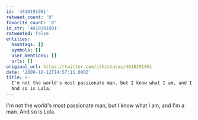 ```yaml
---
id: '4810191001'
retweet_count: '0'
favorite_count: '0'
id_str: '4810191001'
retweeted: false
entities:
  hashtags: []
  symbols: []
  user_mentions: []
  urls: []
original_url: https://twitter.com/jth/status/4810191001
date: '2009-10-12T14:57:11.000Z'
title: >-
  I'm not the world's most passionate man, but I know what I am, and I'm a man.
  And so is Lola.
---
```


I'm not the world's most passionate man, but I know what I am, and I'm a man. And so is Lola.